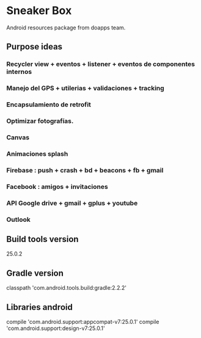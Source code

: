 # Sneaker Box

Android resources package from doapps team.

## Purpose ideas
### Recycler view + eventos + listener + eventos de componentes internos
### Manejo del GPS + utilerias + validaciones + tracking
### Encapsulamiento de retrofit
### Optimizar fotografías.
### Canvas
### Animaciones splash
### Firebase : push + crash + bd + beacons + fb + gmail
### Facebook : amigos + invitaciones
### API Google drive + gmail + gplus + youtube
### Outlook



## Build tools version
25.0.2

## Gradle version
classpath 'com.android.tools.build:gradle:2.2.2'


## Libraries android
compile 'com.android.support:appcompat-v7:25.0.1'
compile 'com.android.support:design-v7:25.0.1'
